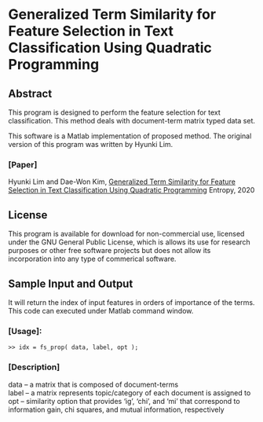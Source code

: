 # Generalized Term Similarity for Feature Selection in Text Classification Using Quadratic Programming

## Abstract

This program is designed to perform the feature selection for text classification. This method deals with document-term matrix typed data set.

This software is a Matlab implementation of proposed method. The original version of this program was written by Hyunki Lim.

### [Paper]
Hyunki Lim and Dae-Won Kim, [Generalized Term Similarity for Feature Selection in Text Classification Using Quadratic Programming]()
Entropy, 2020

## License

This program is available for download for non-commercial use, licensed under the GNU General Public License, which is allows its use for research purposes or other free software projects but does not allow its incorporation into any type of commerical software.

## Sample Input and Output

It will return the index of input features in orders of importance of the terms. This code can executed under Matlab command window.

### [Usage]:

   `>> idx = fs_prop( data, label, opt );`

### [Description]

   data – a matrix that is composed of document-terms \
   label – a matrix represents topic/category of each document is assigned to \
   opt – similarity option that provides ‘ig’, ‘chi’, and ‘mi’ that correspond to information gain, chi squares, and mutual information, respectively
